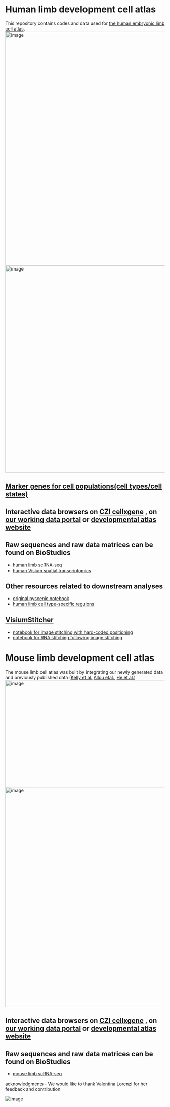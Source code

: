 # Human limb development cell atlas
This repository contains codes and data used for [the human embryonic limb cell atlas](https://www.nature.com/articles/s41586-023-06806-x).
<img width="736" alt="image" src="https://github.com/user-attachments/assets/51cb199c-e15a-46ac-8f6e-ed057cf8503b">
<img width="727" height="653" alt="image" src="https://github.com/user-attachments/assets/90a4a10e-64e6-4534-8895-ff76f00771cc" />

## [Marker genes for cell populations(cell types/cell states)](./MarkerGenes.md)
## Interactive data browsers on [CZI cellxgene](https://cellxgene.cziscience.com/collections/4fefa187-5d14-4f1e-915b-c892ed320aab) , on [our working data portal](https://limb-dev.cellgeni.sanger.ac.uk/) or [developmental atlas website](https://developmental.cellatlas.io/embryonic-limb)
## Raw sequences and raw data matrices can be found on BioStudies
* [human limb scRNA-seq](https://www.ebi.ac.uk/biostudies/arrayexpress/studies/E-MTAB-8813)
* [human Visium spatial transcriptomics](https://www.ebi.ac.uk/biostudies/arrayexpress/studies/E-MTAB-10367)

## Other resources related to downstream analyses
* [original pyscenic notebook](running_pyscenic_and_visualization.ipynb)
* [human limb cell type-specific regulons](./pyscenic)

## [VisiumStitcher](https://github.com/Teichlab/visium_stitcher)
* [notebook for image stitching with hard-coded positioning](https://nbviewer.jupyter.org/github/Teichlab/limbcellatlas/blob/main/Visium_image_stitching.ipynb)
* [notebook for RNA stitching following image stitching](https://nbviewer.jupyter.org/github/Teichlab/limbcellatlas/blob/main/Visium_RNA_stitching.ipynb)

# Mouse limb development cell atlas
The mouse limb cell atlas was built by integrating our newly generated data and previously published data ([Kelly et al.](https://pubmed.ncbi.nlm.nih.gov/31874220/),[Allou etal.](https://pubmed.ncbi.nlm.nih.gov/33568816/), [He et al.](https://www.nature.com/articles/s41586-020-2536-x))
<img width="756" height="336" alt="image" src="https://github.com/user-attachments/assets/cc7eed2f-e75f-4bb7-b0ba-48984a4043e8" />
<img width="735" height="693" alt="image" src="https://github.com/user-attachments/assets/0147b6f7-5ebb-43f5-8eed-15bc076035de" />
## Interactive data browsers on [CZI cellxgene](https://cellxgene.cziscience.com/collections/4fefa187-5d14-4f1e-915b-c892ed320aab) , on [our working data portal](https://limb-dev.cellgeni.sanger.ac.uk/) or [developmental atlas website](https://developmental.cellatlas.io/embryonic-limb)
## Raw sequences and raw data matrices can be found on BioStudies
* [mouse limb scRNA-seq](https://www.ebi.ac.uk/biostudies/arrayexpress/studies/E-MTAB-10514)
  
acknowledgments - We would like to thank Valentina Lorenzi for her feedback and contribution 

![image](https://github.com/Teichlab/limbcellatlas/assets/4110443/cd34fe7b-53fb-485e-95a0-3b1b04394102)

